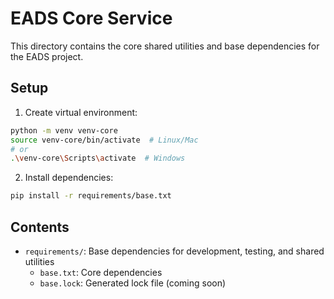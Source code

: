 # EADS Core Service

This directory contains the core shared utilities and base dependencies for the EADS project.

## Setup

1. Create virtual environment:
```bash
python -m venv venv-core
source venv-core/bin/activate  # Linux/Mac
# or
.\venv-core\Scripts\activate  # Windows
```

2. Install dependencies:
```bash
pip install -r requirements/base.txt
```

## Contents

- `requirements/`: Base dependencies for development, testing, and shared utilities
  - `base.txt`: Core dependencies
  - `base.lock`: Generated lock file (coming soon)
